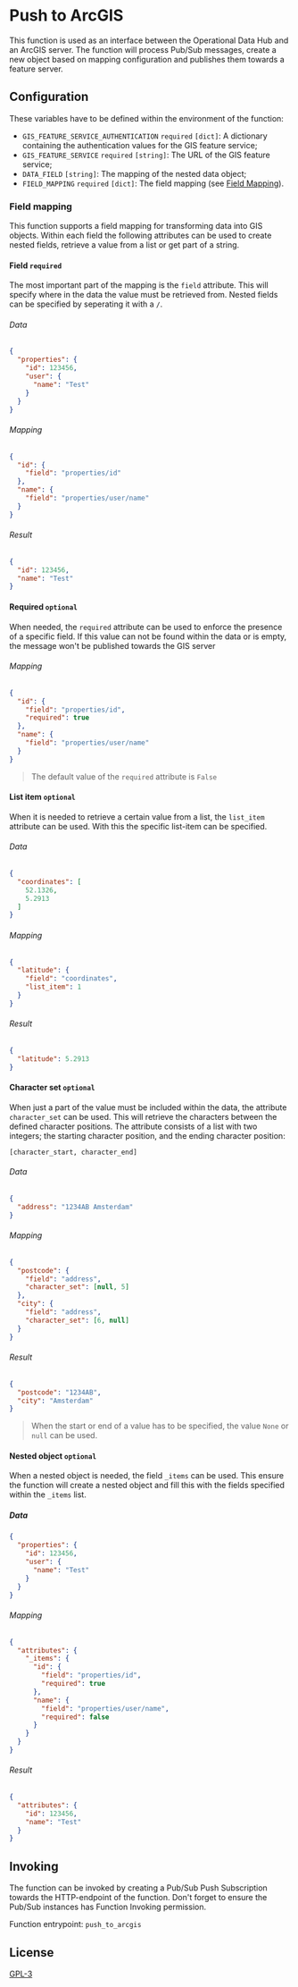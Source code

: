 # Push to ArcGIS

This function is used as an interface between the Operational Data Hub and an ArcGIS server. The function will process
Pub/Sub messages, create a new object based on mapping configuration and publishes them towards a feature server.

## Configuration
These variables have to be defined within the environment of the function:
- `GIS_FEATURE_SERVICE_AUTHENTICATION` `required` `[dict]`: A dictionary containing the authentication values for the 
  GIS feature service;
- `GIS_FEATURE_SERVICE` `required` `[string]`: The URL of the GIS feature service;
- `DATA_FIELD` `[string]`: The mapping of the nested data object;
- `FIELD_MAPPING` `required` `[dict]`: The field mapping (see [Field Mapping](#field-mapping)).

### Field mapping
This function supports a field mapping for transforming data into GIS objects. Within each field the following 
attributes can be used to create nested fields, retrieve a value from a list or get part of a string.

#### Field `required`
The most important part of the mapping is the `field` attribute. This will specify where in the data the value must be
retrieved from. Nested fields can be specified by seperating it with a `/`.

###### Data
~~~json
{
  "properties": {
    "id": 123456,
    "user": {
      "name": "Test"
    }
  }
}
~~~

###### Mapping
~~~json
{
  "id": {
    "field": "properties/id"
  },
  "name": {
    "field": "properties/user/name"
  }
}
~~~

###### Result
~~~json
{
  "id": 123456,
  "name": "Test"
}
~~~

#### Required `optional`
When needed, the `required` attribute can be used to enforce the presence of a specific field. If this value can not be
found within the data or is empty, the message won't be published towards the GIS server

###### Mapping
~~~json
{
  "id": {
    "field": "properties/id",
    "required": true
  },
  "name": {
    "field": "properties/user/name"
  }
}
~~~

> The default value of the `required` attribute is `False`

#### List item `optional`
When it is needed to retrieve a certain value from a list, the `list_item` attribute can be used. With this the specific
list-item can be specified.

###### Data
~~~json
{
  "coordinates": [
    52.1326,
    5.2913
  ]
}
~~~

###### Mapping
~~~json
{
  "latitude": {
    "field": "coordinates",
    "list_item": 1
  }
}
~~~

###### Result
~~~json
{
  "latitude": 5.2913
}
~~~

#### Character set `optional`
When just a part of the value must be included within the data, the attribute `character_set` can be used. This will 
retrieve the characters between the defined character positions. The attribute consists of a list with two integers; 
the starting character position, and the ending character position:
~~~text
[character_start, character_end]
~~~

###### Data
~~~json
{
  "address": "1234AB Amsterdam"
}
~~~

###### Mapping
~~~json
{
  "postcode": {
    "field": "address",
    "character_set": [null, 5]
  },
  "city": {
    "field": "address",
    "character_set": [6, null]
  }
}
~~~

###### Result
~~~json
{
  "postcode": "1234AB",
  "city": "Amsterdam"
}
~~~

> When the start or end of a value has to be specified, the value `None` or `null` can be used.

#### Nested object `optional`
When a nested object is needed, the field `_items` can be used. This ensure the function will create a nested object and
fill this with the fields specified within the `_items` list.

##### Data
~~~json
{
  "properties": {
    "id": 123456,
    "user": {
      "name": "Test"
    }
  }
}
~~~

###### Mapping
~~~json
{
  "attributes": {
    "_items": {
      "id": {
        "field": "properties/id",
        "required": true
      },
      "name": {
        "field": "properties/user/name",
        "required": false
      }
    }
  }
}
~~~

###### Result
~~~json
{
  "attributes": {
    "id": 123456,
    "name": "Test"
  }
}
~~~

## Invoking
The function can be invoked by creating a Pub/Sub Push Subscription towards the HTTP-endpoint of the function. Don't
forget to ensure the Pub/Sub instances has Function Invoking permission.

Function entrypoint: `push_to_arcgis`

## License
[GPL-3](https://www.gnu.org/licenses/gpl-3.0.en.html)